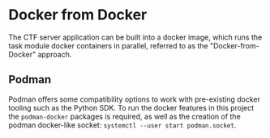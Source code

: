 # Docker from Docker

The CTF server application can be built into a docker image, which runs the task module docker containers in parallel, referred to as the "Docker-from-Docker" approach. 

## Podman
Podman offers some compatibility options to work with pre-existing docker tooling such as the Python SDK. To run the docker features in this project the `podman-docker` packages is required, as well as the creation of the podman docker-like socket: 
`systemctl --user start podman.socket`.